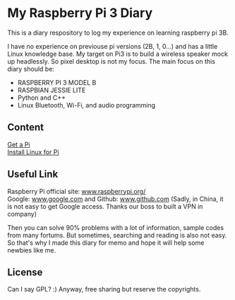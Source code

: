 # My Raspberry Pi 3 Diary

This is a diary respository to log my experience on learning raspberry pi 3B.

I have no experience on previouse pi versions (2B, 1, 0...) and has a little Linux knowledge base. My target on Pi3 is to build a wireless speaker mock up headlessly. So pixel desktop is not my focus. The main focus on this diary should be:

* RASPBERRY PI 3 MODEL B
* RASPBIAN JESSIE LITE
* Python and C++
* Linux Bluetooth, Wi-Fi, and audio programming

## Content

[Get a Pi](docs/get_a_pi.md) <br/>
[Install Linux for Pi](docs/install_linux.md) <br/>

## Useful Link

Raspberry Pi official site: www.raspberrypi.org/ <br/>
Google: www.google.com and Github: www.github.com (Sadly, in China, it is not easy to get Google access. Thanks our boss to built a VPN in company)

Then you can solve 90% problems with a lot of information, sample codes from many fortums. But sometimes, searching and reading is also not easy. So that's why I made this diary for memo and hope it will help some newbies like me.

## License

Can I say GPL? :)
Anyway, free sharing but reserve the copyrights.